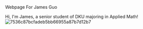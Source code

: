 Webpage For James Guo

Hi, I'm James, a senior student of DKU majoring in Applied Math!
![7536c87bcfadeb5bb66955a87b7d12b7](https://user-images.githubusercontent.com/99957590/216755493-f5449cdf-a50d-47ae-8e99-a1e58ddef011.jpeg)
